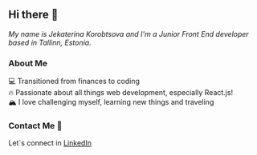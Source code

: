 ## Hi there 👋 
_My name is Jekaterina Korobtsova and I'm a Junior Front End developer based in Tallinn, Estonia._

### About Me
:computer: Transitioned from finances to coding  
:fire: Passionate about all things web development, especially React.js!  
:mountain_snow: I love challenging myself, learning new things and traveling  

### Contact Me :speech_balloon:
Let`s connect in [LinkedIn](https://www.linkedin.com/in/jekaterina-korobtsova-128abb21a)

